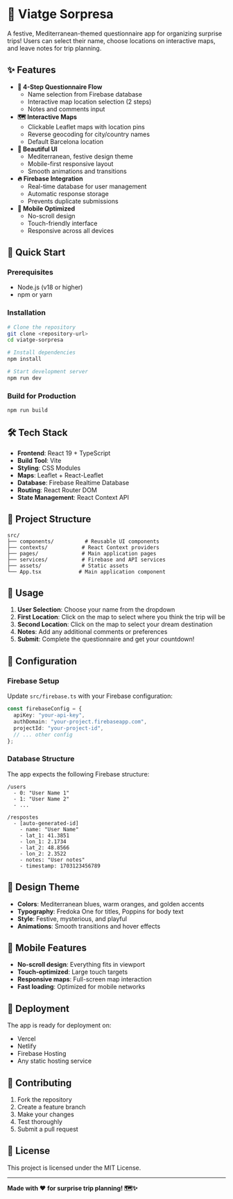 # 🎉 Viatge Sorpresa

A festive, Mediterranean-themed questionnaire app for organizing surprise trips! Users can select their name, choose locations on interactive maps, and leave notes for trip planning.

## ✨ Features

- **🎯 4-Step Questionnaire Flow**
  - Name selection from Firebase database
  - Interactive map location selection (2 steps)
  - Notes and comments input
- **🗺️ Interactive Maps**
  - Clickable Leaflet maps with location pins
  - Reverse geocoding for city/country names
  - Default Barcelona location
- **🎨 Beautiful UI**
  - Mediterranean, festive design theme
  - Mobile-first responsive layout
  - Smooth animations and transitions
- **🔥 Firebase Integration**
  - Real-time database for user management
  - Automatic response storage
  - Prevents duplicate submissions
- **📱 Mobile Optimized**
  - No-scroll design
  - Touch-friendly interface
  - Responsive across all devices

## 🚀 Quick Start

### Prerequisites
- Node.js (v18 or higher)
- npm or yarn

### Installation
```bash
# Clone the repository
git clone <repository-url>
cd viatge-sorpresa

# Install dependencies
npm install

# Start development server
npm run dev
```

### Build for Production
```bash
npm run build
```

## 🛠️ Tech Stack

- **Frontend**: React 19 + TypeScript
- **Build Tool**: Vite
- **Styling**: CSS Modules
- **Maps**: Leaflet + React-Leaflet
- **Database**: Firebase Realtime Database
- **Routing**: React Router DOM
- **State Management**: React Context API

## 📁 Project Structure

```
src/
├── components/          # Reusable UI components
├── contexts/           # React Context providers
├── pages/              # Main application pages
├── services/           # Firebase and API services
├── assets/             # Static assets
└── App.tsx            # Main application component
```

## 🎯 Usage

1. **User Selection**: Choose your name from the dropdown
2. **First Location**: Click on the map to select where you think the trip will be
3. **Second Location**: Click on the map to select your dream destination
4. **Notes**: Add any additional comments or preferences
5. **Submit**: Complete the questionnaire and get your countdown!

## 🔧 Configuration

### Firebase Setup
Update `src/firebase.ts` with your Firebase configuration:
```typescript
const firebaseConfig = {
  apiKey: "your-api-key",
  authDomain: "your-project.firebaseapp.com",
  projectId: "your-project-id",
  // ... other config
};
```

### Database Structure
The app expects the following Firebase structure:
```
/users
  - 0: "User Name 1"
  - 1: "User Name 2"
  - ...

/respostes
  - [auto-generated-id]
    - name: "User Name"
    - lat_1: 41.3851
    - lon_1: 2.1734
    - lat_2: 48.8566
    - lon_2: 2.3522
    - notes: "User notes"
    - timestamp: 1703123456789
```

## 🎨 Design Theme

- **Colors**: Mediterranean blues, warm oranges, and golden accents
- **Typography**: Fredoka One for titles, Poppins for body text
- **Style**: Festive, mysterious, and playful
- **Animations**: Smooth transitions and hover effects

## 📱 Mobile Features

- **No-scroll design**: Everything fits in viewport
- **Touch-optimized**: Large touch targets
- **Responsive maps**: Full-screen map interaction
- **Fast loading**: Optimized for mobile networks

## 🚀 Deployment

The app is ready for deployment on:
- Vercel
- Netlify
- Firebase Hosting
- Any static hosting service

## 🤝 Contributing

1. Fork the repository
2. Create a feature branch
3. Make your changes
4. Test thoroughly
5. Submit a pull request

## 📄 License

This project is licensed under the MIT License.

---

**Made with ❤️ for surprise trip planning! 🗺️✨**
